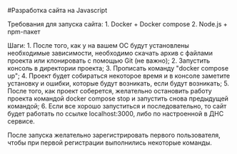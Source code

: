 #Разработка сайта на Javascript

Требования для запуска сайта:
    1. Docker + Docker compose
    2. Node.js + npm-пакет

Шаги:
    1. После того, как у на вашем ОС будут установлены необходимые зависимости, необходимо скачать архив с файлами проекта или клонировать с помощью Git (не важно);
    2. Запустить консоль в директории проекта;
    3. Прописать команду "docker compose up";
    4. Проект будет собираться некоторое время и в консоле заметите установку и ошибки, которые будут возникать, если будут возникать;
    5. После того, как проект соберется, желательно остановить работу проекта командой docker compose stop  и запустить снова предыдущей командой;
    6. Если все хорошо запуститься и последовательно, то сайт будет работать по ссылке localhost:3000, либо по настроенной в ДНС сервисе.

После запуска желательно зарегистрировать первого пользователя, чтобы при первой регистрации выполнились некоторые команды.